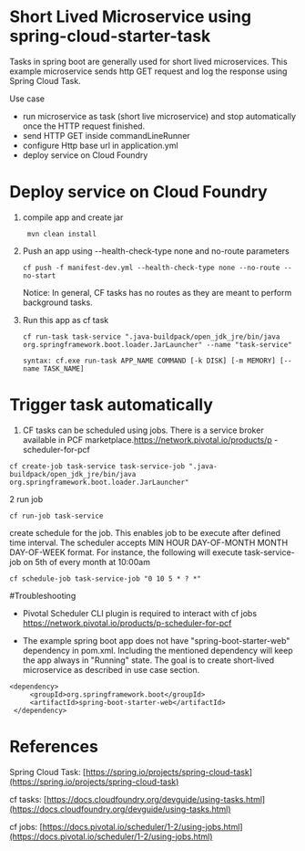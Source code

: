 # Short Lived Microservice using spring-cloud-starter-task

Tasks in spring boot are generally used for short lived microservices.
This example microservice sends http GET request and log the response using Spring Cloud Task.

Use case

 - run microservice as task (short live microservice) and stop automatically once the HTTP request finished.
 - send HTTP GET inside commandLineRunner
 - configure Http base url in application.yml 
 - deploy service on Cloud Foundry

# Deploy service on Cloud Foundry

 1. compile app and create jar 
 
		 mvn clean install
		 
 2. Push an app using --health-check-type none and no-route parameters

    `cf push -f manifest-dev.yml --health-check-type none --no-route --no-start`
    
    Notice: In general, CF tasks has no routes as they are meant to perform background tasks.

 3. Run this app as cf task

	   `cf run-task task-service ".java-buildpack/open_jdk_jre/bin/java org.springframework.boot.loader.JarLauncher" --name "task-service"`

	 `syntax:
    cf.exe run-task APP_NAME COMMAND [-k DISK] [-m MEMORY] [--name TASK_NAME]`
    
# Trigger task automatically
 1. CF tasks can be scheduled using jobs. There is a service broker available in PCF marketplace.https://network.pivotal.io/products/p
 -scheduler-for-pcf
 
 ` cf create-job task-service task-service-job ".java-buildpack/open_jdk_jre/bin/java org.springframework.boot.loader.JarLauncher" `  

2 run job

`cf run-job task-service`

create schedule for the job. This enables job to be execute after defined time interval. The scheduler accepts MIN HOUR DAY-OF-MONTH
 MONTH DAY-OF-WEEK format. For instance, the following will execute task-service-job on 5th of every month at 10:00am

 `cf schedule-job task-service-job "0 10 5 * ? *" `
 
 
#Troubleshooting

- Pivotal Scheduler CLI plugin is required to interact with cf jobs
https://network.pivotal.io/products/p-scheduler-for-pcf

- The example spring boot app does not have "spring-boot-starter-web" dependency in pom.xml. Including the mentioned dependency will 
keep the app always in "Running" state. The goal is to create short-lived microservice as described in use case section. 
```
<dependency>
     <groupId>org.springframework.boot</groupId>
     <artifactId>spring-boot-starter-web</artifactId>
 </dependency>  
```
# References

Spring Cloud Task:
[https://spring.io/projects/spring-cloud-task](https://spring.io/projects/spring-cloud-task)

cf tasks:
[https://docs.cloudfoundry.org/devguide/using-tasks.html](https://docs.cloudfoundry.org/devguide/using-tasks.html)

cf jobs:
[https://docs.pivotal.io/scheduler/1-2/using-jobs.html](https://docs.pivotal.io/scheduler/1-2/using-jobs.html)